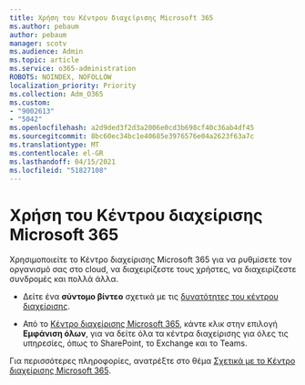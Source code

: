 ```yaml
---
title: Χρήση του Κέντρου διαχείρισης Microsoft 365
ms.author: pebaum
author: pebaum
manager: scotv
ms.audience: Admin
ms.topic: article
ms.service: o365-administration
ROBOTS: NOINDEX, NOFOLLOW
localization_priority: Priority
ms.collection: Adm_O365
ms.custom:
- "9002613"
- "5042"
ms.openlocfilehash: a2d9ded3f2d3a2006e0cd3b698cf40c36ab4df45
ms.sourcegitcommit: 8bc60ec34bc1e40685e3976576e04a2623f63a7c
ms.translationtype: MT
ms.contentlocale: el-GR
ms.lasthandoff: 04/15/2021
ms.locfileid: "51827108"
---
```

# <a name="using-the-microsoft-365-admin-center"></a>Χρήση του Κέντρου διαχείρισης Microsoft 365

Χρησιμοποιείτε το Κέντρο διαχείρισης Microsoft 365 για να ρυθμίσετε τον οργανισμό σας στο cloud, να διαχειρίζεστε τους χρήστες, να διαχειρίζεστε συνδρομές και πολλά άλλα.

- Δείτε ένα **σύντομο βίντεο** σχετικά με τις [δυνατότητες του κέντρου διαχείρισης](https://www.microsoft.com/videoplayer/embed/RWfvDL).

- Από το [Κέντρο διαχείρισης Microsoft 365](https://admin.microsoft.com/AdminPortal/Home#/homepage), κάντε κλικ στην επιλογή **Εμφάνιση όλων**, για να δείτε όλα τα κέντρα διαχείρισης για όλες τις υπηρεσίες, όπως το SharePoint, το Exchange και το Teams.

Για περισσότερες πληροφορίες, ανατρέξτε στο θέμα [Σχετικά με το Κέντρο διαχείρισης Microsoft 365](https://docs.microsoft.com/microsoft-365/admin/admin-overview/about-the-admin-center).
